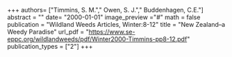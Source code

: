+++
authors= ["Timmins, S. M."," Owen, S. J."," Buddenhagen, C.E."]
abstract = ""
date= "2000-01-01"
image_preview ="#"
math = false
publication = "Wildland Weeds Articles, Winter:8-12"
title = "New Zealand–a Weedy Paradise"
url_pdf = "https://www.se-eppc.org/wildlandweeds/pdf/Winter2000-Timmins-pp8-12.pdf"
publication_types = ["2"]
+++